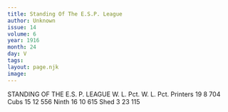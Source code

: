 ```yaml
---
title: Standing Of The E.S.P. League
author: Unknown
issue: 14
volume: 6
year: 1916
month: 24
day: V
tags:
layout: page.njk
image:
---
```

STANDING OF THE E.S. P. LEAGUE    W. L. Pct. W. L. Pct. Printers 19 8 704 Cubs 15 12 556 Ninth 16 10 615 Shed 3 23 115    

